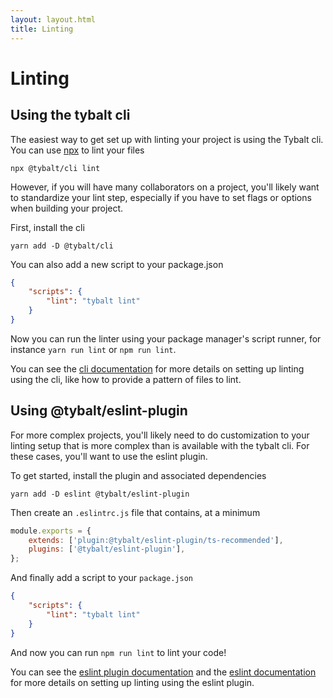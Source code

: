 ```yaml
---
layout: layout.html
title: Linting
---
```


# Linting

## Using the tybalt cli

The easiest way to get set up with linting your project is using the Tybalt cli. You can use [npx](https://docs.npmjs.com/cli/v8/commands/npx) to lint your files

```shell
npx @tybalt/cli lint
```

However, if you will have many collaborators on a project, you'll likely want to standardize your lint step, especially if you have to set flags or options when building your project.

First, install the cli

```shell
yarn add -D @tybalt/cli
```

You can also add a new script to your package.json

```json
{
    "scripts": {
        "lint": "tybalt lint"
    }
}
```

Now you can run the linter using your package manager's script runner, for instance `yarn run lint` or `npm run lint`.

You can see the [cli documentation](/pages/cli) for more details on setting up linting using the cli, like how to provide a pattern of files to lint.

## Using @tybalt/eslint-plugin

For more complex projects, you'll likely need to do customization to your linting setup that is more complex than is available with the tybalt cli. For these cases, you'll want to use the eslint plugin.

To get started, install the plugin and associated dependencies

```shell
yarn add -D eslint @tybalt/eslint-plugin
```

Then create an `.eslintrc.js` file that contains, at a minimum

```javascript
module.exports = {
    extends: ['plugin:@tybalt/eslint-plugin/ts-recommended'],
    plugins: ['@tybalt/eslint-plugin'],
};
```

And finally add a script to your `package.json`

```json
{
    "scripts": {
        "lint": "tybalt lint"
    }
}
```

And now you can run `npm run lint` to lint your code!

You can see the [eslint plugin documentation](/pages/eslint-plugin) and the [eslint documentation](https://eslint.org/docs/latest/use/configure/) for more details on setting up linting using the eslint plugin.
